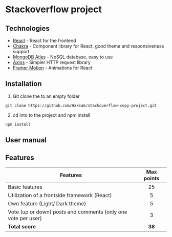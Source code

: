 # Stackoverflow project

## Technologies

- [React](https://reactjs.org/) - React for the frontend
- [Chakra](https://chakra-ui.com/) - Component library for React, good theme and responsiveness support
- [MongoDB Atlas](https://www.mongodb.com/atlas/database) - NoSQL database, easy to use
- [Axios](https://axios-http.com/docs/intro) - Simpler HTTP request library
- [Framer Motion](https://www.framer.com/motion/) - Animations for React

## Installation

1. Git clone the to an empty folder

```
git clone https://github.com/Haksa6/stackoverflow-copy-project.git
```

2. cd into to the project and npm install

```
npm install
```

## User manual

## Features

| Features                                                      | Max points |
| ------------------------------------------------------------- | :--------: |
| Basic features                                                |     25     |
| Utilization of a frontside framework (React)                  |     5      |
| Own feature (Light/ Dark theme)                               |     5      |
| Vote (up or down) posts and comments (only one vote per user) |     3      |
| **Total score**                                               |   **38**   |
